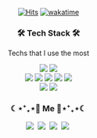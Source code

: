 <div align="center">
  
[![Hits](https://hits.seeyoufarm.com/api/count/incr/badge.svg?url=https%3A%2F%2Fgithub.com%2Fjuyeong-s&count_bg=%2379C83D&title_bg=%23555555&icon=&icon_color=%23E7E7E7&title=hits&edge_flat=false)](https://hits.seeyoufarm.com)
[![wakatime](https://wakatime.com/badge/user/0897b476-be0d-44f6-9bf0-367bb714112f.svg)](https://wakatime.com/@0897b476-be0d-44f6-9bf0-367bb714112f)


<h3>🛠 Tech Stack 🛠</h3>
<p> Techs that I use the most </p>

<p>
  <img src="https://img.shields.io/badge/JavaScript-FFC81E?style=flat-square&logo=JavaScript&logoColor=white"/>
  <img src="https://img.shields.io/badge/TypeScript-3178C6?style=flat-square&logo=TypeScript&logoColor=white"/>
  
  <br />
  
  <img src="https://img.shields.io/badge/React-0088CC?style=flat-square&logo=React&logoColor=white"/>
  <img src="https://img.shields.io/badge/Node.js-339933?style=flat-square&logo=Node.js&logoColor=white"/>
  <img src="https://img.shields.io/badge/Express-000000?style=flat-square&logo=Express&logoColor=white"/>
  <img src="https://img.shields.io/badge/Zustand-66595C?style=flat-square&logo=Zerply&logoColor=white"/>
  <img src="https://img.shields.io/badge/React Query-FF4154?style=flat-square&logo=React Query&logoColor=white"/>
 
  <br />
  
  <img src="https://img.shields.io/badge/Scss-CC6699?style=flat-square&logo=Sass&logoColor=white"/>
  <img src="https://img.shields.io/badge/styled%20components-DB7093?style=flat-square&logo=styled-components&logoColor=white"/>
</p>

<h3> ☾⋆⁺₊⋆🐰 Me 🐰⋆⁺₊⋆☾ </h3>
<p>
  <a href="https://juyami.tistory.com/"><img src="https://img.shields.io/badge/Tech%20Blog-21375A?style=flat-square&logo=Blogger&logoColor=white&link=https://juyami.tistory.com/"/></a>&nbsp
   <a href="https://velog.io/@shinoung2360"><img src="https://img.shields.io/badge/Velog-20C997?style=flat-square&logo=Velog&logoColor=white&link=https://velog.io/@shinoung2360"/></a>&nbsp
  <a href="mailto:happyu9986@gmail.com"><img src="https://img.shields.io/badge/Gmail-d14836?style=flat-square&logo=Gmail&logoColor=white&link=happyu9986@gmail.com"/></a>&nbsp
  <a href="https://tropical-authority-8a5.notion.site/10d00028923644da9c1fb398a3c87fe5"><img src="https://img.shields.io/badge/Portfolio-9999FF?style=flat-square&logo=GitHub Sponsors&logoColor=white&link=https://tropical-authority-8a5.notion.site/10d00028923644da9c1fb398a3c87fe5"/></a>&nbsp
</p>
</div>
